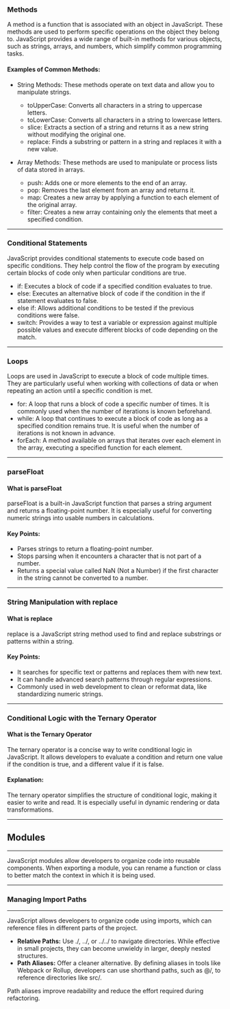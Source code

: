 ### Methods

A method is a function that is associated with an object in JavaScript. These methods are used to perform specific operations on the object they belong to. JavaScript provides a wide range of built-in methods for various objects, such as strings, arrays, and numbers, which simplify common programming tasks.

#### Examples of Common Methods:

- String Methods: These methods operate on text data and allow you to manipulate strings.
  - <span class="emphasis">toUpperCase</span>: Converts all characters in a string to uppercase letters.
  - <span class="emphasis">toLowerCase</span>: Converts all characters in a string to lowercase letters.
  - <span class="emphasis">slice</span>: Extracts a section of a string and returns it as a new string without modifying the original one.
  - <span class="emphasis">replace</span>: Finds a substring or pattern in a string and replaces it with a new value.

- Array Methods: These methods are used to manipulate or process lists of data stored in arrays.
  - <span class="emphasis">push</span>: Adds one or more elements to the end of an array.
  - <span class="emphasis">pop</span>: Removes the last element from an array and returns it.
  - <span class="emphasis">map</span>: Creates a new array by applying a function to each element of the original array.
  - <span class="emphasis">filter</span>: Creates a new array containing only the elements that meet a specified condition.

---

### Conditional Statements

JavaScript provides conditional statements to execute code based on specific conditions. They help control the flow of the program by executing certain blocks of code only when particular conditions are true.

- <span class="emphasis">if</span>: Executes a block of code if a specified condition evaluates to true.
- <span class="emphasis">else</span>: Executes an alternative block of code if the condition in the if statement evaluates to false.
- <span class="emphasis">else if</span>: Allows additional conditions to be tested if the previous conditions were false.
- <span class="emphasis">switch</span>: Provides a way to test a variable or expression against multiple possible values and execute different blocks of code depending on the match.

---

### Loops

Loops are used in JavaScript to execute a block of code multiple times. They are particularly useful when working with collections of data or when repeating an action until a specific condition is met.

- <span class="emphasis">for</span>: A loop that runs a block of code a specific number of times. It is commonly used when the number of iterations is known beforehand.
- <span class="emphasis">while</span>: A loop that continues to execute a block of code as long as a specified condition remains true. It is useful when the number of iterations is not known in advance.
- <span class="emphasis">forEach</span>: A method available on arrays that iterates over each element in the array, executing a specified function for each element.

---

### parseFloat

#### What is parseFloat

<span class="emphasis">parseFloat</span> is a built-in JavaScript function that parses a string argument and returns a floating-point number. It is especially useful for converting numeric strings into usable numbers in calculations.

#### Key Points:

- Parses strings to return a floating-point number.
- Stops parsing when it encounters a character that is not part of a number.
- Returns a special value called NaN (Not a Number) if the first character in the string cannot be converted to a number.

---

### String Manipulation with replace

#### What is replace

<span class="emphasis">replace</span> is a JavaScript string method used to find and replace substrings or patterns within a string.

#### Key Points:

- It searches for specific text or patterns and replaces them with new text.
- It can handle advanced search patterns through regular expressions.
- Commonly used in web development to clean or reformat data, like standardizing numeric strings.

---

### Conditional Logic with the Ternary Operator

#### What is the Ternary Operator

The ternary operator is a concise way to write conditional logic in JavaScript. It allows developers to evaluate a condition and return one value if the condition is true, and a different value if it is false.

#### Explanation:

The ternary operator simplifies the structure of conditional logic, making it easier to write and read. It is especially useful in dynamic rendering or data transformations.

---

## Modules
---

JavaScript modules allow developers to organize code into reusable components. When exporting a module, you can rename a function or class to better match the context in which it is being used.

---

### Managing Import Paths
---

JavaScript allows developers to organize code using imports, which can reference files in different parts of the project.

- **Relative Paths:** Use <span class="emphasis">./</span>, <span class="emphasis">../</span>, or <span class="emphasis">../../</span> to navigate directories. While effective in small projects, they can become unwieldy in larger, deeply nested structures.
- **Path Aliases:** Offer a cleaner alternative. By defining aliases in tools like Webpack or Rollup, developers can use shorthand paths, such as <span class="emphasis">@/</span>, to reference directories like <span class="emphasis">src/</span>.

Path aliases improve readability and reduce the effort required during refactoring.

